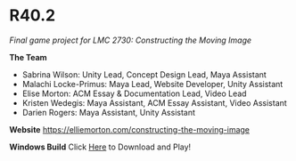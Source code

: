 # R40.2
*Final game project for LMC 2730: Constructing the Moving Image*

**The Team**
- Sabrina Wilson: Unity Lead, Concept Design Lead, Maya Assistant
- Malachi Locke-Primus: Maya Lead, Website Developer, Unity Assistant
- Elise Morton: ACM Essay & Documentation Lead, Video Lead
- Kristen Wedegis: Maya Assistant, ACM Essay Assistant, Video Assistant
- Darien Rogers: Maya Assistant, Unity Assistant

**Website** https://elliemorton.com/constructing-the-moving-image

**Windows Build** Click [Here](https://drive.google.com/drive/folders/1gdbhvc_ARlKfYyuhw-lll-hzAAKEknY7?usp=sharing) to Download and Play!
